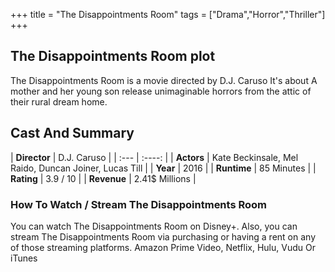 +++
title = "The Disappointments Room"
tags = ["Drama","Horror","Thriller"]
+++
## The Disappointments Room plot
The Disappointments Room is a movie directed by D.J. Caruso It's about A mother and her young son release unimaginable horrors from the attic of their rural dream home.
## Cast And Summary
| **Director**      | D.J. Caruso |
    | :---        |    :----:   |
    |  **Actors** | Kate Beckinsale, Mel Raido, Duncan Joiner, Lucas Till |
    | **Year**   | 2016    |
    |  **Runtime** | 85 Minutes |
    |  **Rating** | 3.9 / 10 | 
    |  **Revenue** | 2.41$ Millions |
### How To Watch / Stream The Disappointments Room
You can watch The Disappointments Room on Disney+.
Also, you can stream The Disappointments Room via purchasing or having a rent on any of those streaming platforms.
Amazon Prime Video, Netflix, Hulu, Vudu Or iTunes